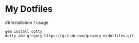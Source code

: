 # My Dotfiles

##Installation / usage

```
gem install dotty
dotty add gregory https://github.com/gregory-m/dotfiles.git
```
